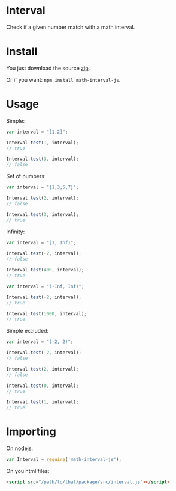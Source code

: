 # Interval

Check if a given number match with a math interval.

# Install 

You just download the source [zip](https://github.com/vluzrmos/interval-js/archive/master.zip).

Or if you want: `npm install math-interval-js`.

# Usage

Simple: 

```js
var interval = "[1,2]";

Interval.test(1, interval);
// true

Interval.test(3, interval);
// false
```

Set of numbers:

```js
var interval = "{1,3,5,7}";

Interval.test(2, interval);
// false

Interval.test(3, interval);
// true
```

Infinity:

```js
var interval = "[1, Inf)";

Interval.test(-2, interval);
// false

Interval.test(400, interval);
// true
```

```js
var interval = "(-Inf, Inf)";

Interval.test(-2, interval);
// true

Interval.test(1000, interval);
// true
```


Simple excluded:

```js
var interval = "(-2, 2)";

Interval.test(-2, interval);
// false

Interval.test(2, interval);
// false

Interval.test(0, interval);
// true

Interval.test(1, interval);
// true
```

# Importing

On nodejs:

```js
var Interval = require('math-interval-js');
```

On you html files:

```html
<script src="/path/to/that/package/src/interval.js"></script>
```

